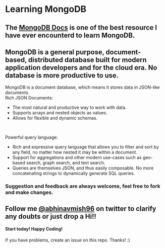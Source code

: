 # Learning MongoDB

## The [MongoDB Docs](https://www.mongodb.com/) is one of the best resource I have ever encounterd to learn MongoDB.

## MongoDB is a general purpose, document-based, distributed database built for modern application developers and for the cloud era. No database is more productive to use.

MongoDB is a document database, which means it stores data in JSON-like documents.<br> 
Rich JSON Documents:
- The most natural and productive way to work with data.
- Supports arrays and nested objects as values.
- Allows for flexible and dynamic schemas.<br>
<br>

Powerful query language:<br>
- Rich and expressive query language that allows you to filter and sort by any field, no matter how nested it may be within a document.
- Support for aggregations and other modern use-cases such as geo-based search, graph search, and text search.
- Queries are themselves JSON, and thus easily composable. No more concatenating strings to dynamically generate SQL queries.

### Suggestion and feedback are always welcome, feel free to fork and make changes.

## Follow me [@abhinavmish96](https://twitter.com/abhinavmish96) on twitter to clarify any doubts or just drop a Hi!!


#### Start today! Happy Coding!

If you have problems, create an issue on this repo. Thanks! :)

